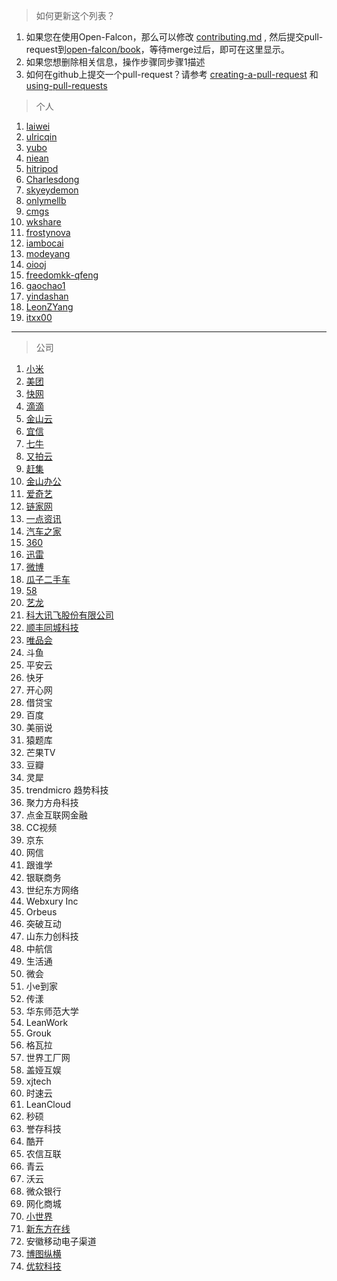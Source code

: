 > 如何更新这个列表？

1. 如果您在使用Open-Falcon，那么可以修改 [contributing.md](https://github.com/open-falcon/book/blob/master/zh/contributing.md) , 然后提交pull-request到[open-falcon/book](https://github.com/open-falcon/book)，等待merge过后，即可在这里显示。
2. 如果您想删除相关信息，操作步骤同步骤1描述
3. 如何在github上提交一个pull-request？请参考 [creating-a-pull-request](https://help.github.com/articles/creating-a-pull-request/) 和  [using-pull-requests](https://help.github.com/articles/using-pull-requests/)

> 个人

1. [laiwei](https://github.com/laiwei)
1. [ulricqin](https://github.com/ulricqin)
1. [yubo](https://github.com/yubo)
1. [niean](https://github.com/niean)
1. [hitripod](https://github.com/hitripod)
1. [Charlesdong](https://github.com/Charlesdong)
1. [skyeydemon](https://github.com/skyeydemon)
1. [onlymellb](https://github.com/onlymellb)
1. [cmgs](https://github.com/cmgs)
1. [wkshare](https://github.com/wkshare)
1. [frostynova](https://github.com/frostynova)
1. [iambocai](https://github.com/iambocai)
1. [modeyang](https://github.com/modeyang)
1. [oiooj](https://github.com/oiooj)
1. [freedomkk-qfeng](https://github.com/freedomkk-qfeng)
1. [gaochao1](https://github.com/gaochao1)
1. [yindashan](https://github.com/yindashan)
1. [LeonZYang](https://github.com/LeonZYang)
1. [itxx00](https://github.com/itxx00)

----

> 公司

1. [小米](http://mi.com)
1. [美团](http://meituan.com)
1. [快网](http://fastweb.com.cn)
1. [滴滴](http://didichuxing.com)
1. [金山云](http://www.ksyun.com)
1. [宜信](http://www.creditease.cn)
1. [七牛](http://www.qiniu.com)
1. [又拍云](https://www.upyun.com)
1. [赶集](http://www.ganji.com)
1. [金山办公](http://www.wps.cn)
1. [爱奇艺](http://iqiyi.com)
1. [链家网](http://www.lianjia.com)
1. [一点资讯](http://yidianzixun.com)
1. [汽车之家](http://autohome.com.cn)
1. [360](http://360.com)
1. [迅雷](http://xunlei.com)
1. [微博](http://weibo.com)
1. [瓜子二手车](https://www.guazi.com)
1. [58](http://www.58.com)
1. [艺龙](http://www.elong.com)
1. [科大讯飞股份有限公司](http://www.iflytek.com)
1. [顺丰同城科技](http://www.sf-express.com)
1. [唯品会](http://vip.com)
1. 斗鱼
1. 平安云
1. 快牙
1. 开心网
1. 借贷宝
1. 百度
1. 美丽说
1. 猿题库
1. 芒果TV
1. 豆瓣
1. 灵犀
1. trendmicro 趋势科技
1. 聚力方舟科技
1. 点金互联网金融
1. CC视频
1. 京东
1. 网信
1. 跟谁学
1. 银联商务
1. 世纪东方网络
1. Webxury Inc
1. Orbeus
1. 突破互动
1. 山东力创科技
1. 中航信
1. 生活通
1. 微会
1. 小e到家
1. 传漾
1. 华东师范大学
1. LeanWork
1. Grouk
1. 格瓦拉
1. 世界工厂网
1. 盖娅互娱
1. xjtech
1. 时速云
1. LeanCloud
1. 秒硕
1. 誉存科技
1. 酷开
1. 农信互联
1. 青云
1. 沃云
1. 微众银行
1. 网化商城
1. [小世界](http://lil.world/)
1. [新东方在线](http://koolearn.com)
1. 安徽移动电子渠道
1. [博图纵横](http://www.wsp360.org)
1. [优软科技](http://www.usoftchina.com)
